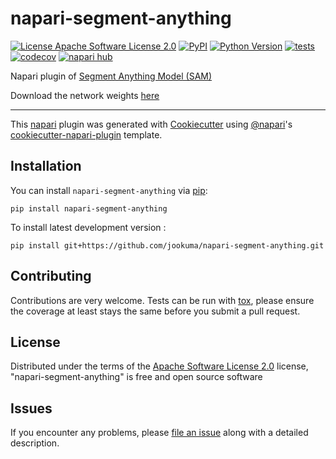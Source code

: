 # napari-segment-anything

[![License Apache Software License 2.0](https://img.shields.io/pypi/l/napari-segment-anything.svg?color=green)](https://github.com/jookuma/napari-segment-anything/raw/main/LICENSE)
[![PyPI](https://img.shields.io/pypi/v/napari-segment-anything.svg?color=green)](https://pypi.org/project/napari-segment-anything)
[![Python Version](https://img.shields.io/pypi/pyversions/napari-segment-anything.svg?color=green)](https://python.org)
[![tests](https://github.com/jookuma/napari-segment-anything/workflows/tests/badge.svg)](https://github.com/jookuma/napari-segment-anything/actions)
[![codecov](https://codecov.io/gh/jookuma/napari-segment-anything/branch/main/graph/badge.svg)](https://codecov.io/gh/jookuma/napari-segment-anything)
[![napari hub](https://img.shields.io/endpoint?url=https://api.napari-hub.org/shields/napari-segment-anything)](https://napari-hub.org/plugins/napari-segment-anything)

Napari plugin of [Segment Anything Model (SAM)](https://github.com/facebookresearch/segment-anything)

Download the network weights [here](https://github.com/facebookresearch/segment-anything#model-checkpoints)

----------------------------------

This [napari] plugin was generated with [Cookiecutter] using [@napari]'s [cookiecutter-napari-plugin] template.

<!--
Don't miss the full getting started guide to set up your new package:
https://github.com/napari/cookiecutter-napari-plugin#getting-started

and review the napari docs for plugin developers:
https://napari.org/stable/plugins/index.html
-->

## Installation

You can install `napari-segment-anything` via [pip]:

    pip install napari-segment-anything


To install latest development version :

    pip install git+https://github.com/jookuma/napari-segment-anything.git


## Contributing

Contributions are very welcome. Tests can be run with [tox], please ensure
the coverage at least stays the same before you submit a pull request.

## License

Distributed under the terms of the [Apache Software License 2.0] license,
"napari-segment-anything" is free and open source software

## Issues

If you encounter any problems, please [file an issue] along with a detailed description.

[napari]: https://github.com/napari/napari
[Cookiecutter]: https://github.com/audreyr/cookiecutter
[@napari]: https://github.com/napari
[MIT]: http://opensource.org/licenses/MIT
[BSD-3]: http://opensource.org/licenses/BSD-3-Clause
[GNU GPL v3.0]: http://www.gnu.org/licenses/gpl-3.0.txt
[GNU LGPL v3.0]: http://www.gnu.org/licenses/lgpl-3.0.txt
[Apache Software License 2.0]: http://www.apache.org/licenses/LICENSE-2.0
[Mozilla Public License 2.0]: https://www.mozilla.org/media/MPL/2.0/index.txt
[cookiecutter-napari-plugin]: https://github.com/napari/cookiecutter-napari-plugin

[file an issue]: https://github.com/jookuma/napari-segment-anything/issues

[napari]: https://github.com/napari/napari
[tox]: https://tox.readthedocs.io/en/latest/
[pip]: https://pypi.org/project/pip/
[PyPI]: https://pypi.org/
